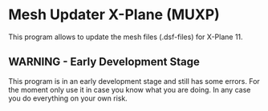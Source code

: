 # Mesh Updater X-Plane (MUXP)
This program allows to update the mesh files (.dsf-files) for X-Plane 11. 

## WARNING - Early Development Stage
This program is in an early development stage and still has some errors. For the moment only use it in case you know what you are doing. In any case you do everything on your own risk.



